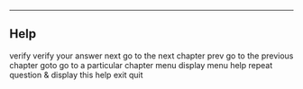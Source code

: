 ---

## Help

verify <answer> verify your answer
next            go to the next chapter
prev            go to the previous chapter
goto <number>   go to a particular chapter
menu            display menu
help            repeat question & display this help
exit            quit
